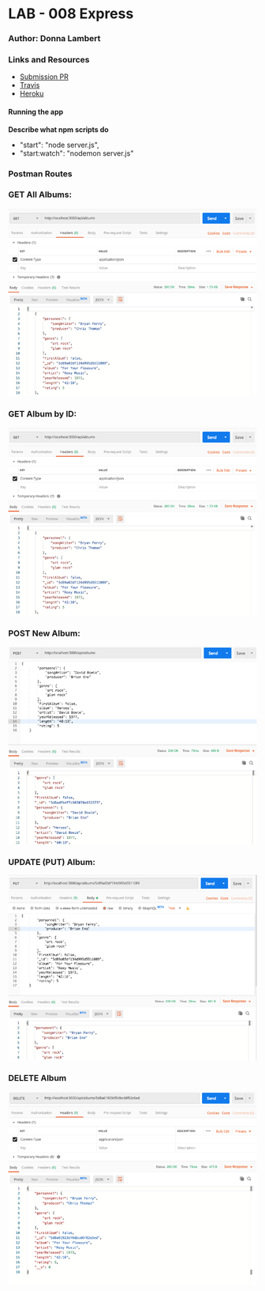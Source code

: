 # LAB - 008 Express

### Author: Donna Lambert

### Links and Resources
* [Submission PR](https://github.com/401-advanced-javascript-donna/lab-006/pull/2)
* [Travis](https://travis-ci.com/401-advanced-javascript-donna/lab-006/builds/129189356)
* [Heroku](https://art-house-albums.herokuapp.com/api/albums)


#### Running the app

**Describe what npm scripts do**
  * "start": "node server.js",
  * "start:watch": "nodemon server.js"

  ### Postman Routes
  ### GET All Albums:
  ![Get All Albums](/assets/GET_all.png)
  ### GET Album by ID:
  ![Get Album by ID](/assets/GET_all.png)
  ### POST New Album:
  ![POST Album](/assets/POST.png)
  ### UPDATE (PUT) Album:
  ![UPDATE Album](/assets/PUT.png)
  ### DELETE Album
  ![DELETE Album](/assets/DELETE.png)